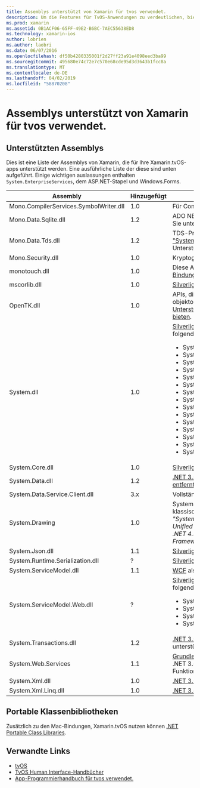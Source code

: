 ```yaml
---
title: Assemblys unterstützt von Xamarin für tvos verwendet.
description: Um die Features für TvOS-Anwendungen zu verdeutlichen, bietet dieses Dokument eine Liste der Assemblys, die von Xamarin für TvOS-Entwicklung unterstützt.
ms.prod: xamarin
ms.assetid: 0B1ACF06-65FF-49E2-B6BC-7AEC55638ED8
ms.technology: xamarin-ios
author: lobrien
ms.author: laobri
ms.date: 06/07/2016
ms.openlocfilehash: df50b4280335001f2d27ff23a91e4098eed3ba99
ms.sourcegitcommit: 495680e74c72e7c570e68cde95d3d3643b1fcc8a
ms.translationtype: MT
ms.contentlocale: de-DE
ms.lasthandoff: 04/02/2019
ms.locfileid: "58870208"
---
```

# <a name="assemblies-supported-by-xamarin-for-tvos"></a>Assemblys unterstützt von Xamarin für tvos verwendet.

## <a name="supported-assemblies"></a>Unterstützten Assemblys

Dies ist eine Liste der Assemblys von Xamarin, die für Ihre Xamarin.tvOS-apps unterstützt werden. Eine ausführliche Liste der diese sind unten aufgeführt.  Einige wichtigen auslassungen enthalten `System.EnterpriseServices`, dem ASP.NET-Stapel und Windows.Forms.

|Assembly|Hinzugefügt|API-Kompatibilität|
|---|---|---|
|Mono.CompilerServices.SymbolWriter.dll|1.0|Für Compilerwriter.|
|Mono.Data.Sqlite.dll|1.2|ADO NET-Anbieter für SQLite; finden Sie unter [Einschränkungen](~/ios/data-cloud/system.data.md).|
|Mono.Data.Tds.dll|1.2|TDS-Protokolls unterstützt zum ["System.Data.SqlClient"](xref:System.Data.SqlClient) -Unterstützung in ["System.Data"](~/ios/data-cloud/system.data.md).|
|Mono.Security.dll|1.0|Kryptografie-APIs.|
|monotouch.dll|1.0|Diese Assembly enthält die [C#-Bindung an die API CocoaTouch](https://docs.microsoft.com/dotnet/api/?view=xamarinios-10.8).|
|mscorlib.dll|1.0|[Silverlight](https://msdn.microsoft.com/library/cc838194(VS.95).aspx)|
|OpenTK.dll|1.0|APIs, die OpenGL/OpenAL objektorientierten [erweitert, um die Unterstützung der iPhone-Geräte bieten](xref:OpenGLES).|
|System.dll|1.0|[Silverlight](https://msdn.microsoft.com/library/cc838194(VS.95).aspx), sowie Typen aus den folgenden Namespaces: <ul><li>System.Collections.Specialized</li> <li>System.ComponentModel</li> <li>System.ComponentModel.Design</li> <li>System.Diagnostics</li> <li>System.IO.Compression</li> <li>System.Net</li> <li>System.Net.Cache</li> <li>System.Net.Mail</li> <li>System.Net.Mime</li> <li>System.Net.NetworkInformation</li> <li>System.Net.Security</li> <li>System.Net.Sockets</li> <li>System.Security.Authentication</li> <li>System.Security.Cryptography</li> <li>System.Timers</li></ul>|
|System.Core.dll|1.0|[Silverlight](https://msdn.microsoft.com/library/cc838194(VS.95).aspx)|
|System.Data.dll|1.2|[.NET 3.5](https://msdn.microsoft.com/library/ms229335.aspx), [mit einigen Funktionen entfernt](~/ios/data-cloud/system.data.md).|
|System.Data.Service.Client.dll|3.x|Vollständige oData-Client.|
|System.Drawing|1.0|System.Drawing-API – nur klassische-API.<br />_"System.Drawing" wird nicht in der Unified API für die Xamarin.Mac .NET 4.5 oder einer mobilen Frameworks unterstützt._|
|System.Json.dll|1.1|[Silverlight](https://msdn.microsoft.com/library/cc838194(VS.95).aspx)|
|System.Runtime.Serialization.dll|?|[Silverlight](https://msdn.microsoft.com/library/cc838194(VS.95).aspx)|
|System.ServiceModel.dll|1.1|[WCF](http://docs.xamarin.com/guides/cross-platform/application_fundamentals/introduction_to_web_services) als im Stapel [Silverlight](https://msdn.microsoft.com/library/cc838194(VS.95).aspx)|
|System.ServiceModel.Web.dll|?|[Silverlight](https://msdn.microsoft.com/library/cc838194(VS.95).aspx), sowie Typen aus den folgenden Namespaces: <ul><li>System</li><li>System.ServiceModel.Channels</li><li>System.ServiceModel.Description</li><li>System.ServiceModel.Web</li></ul>|
|System.Transactions.dll|1.2|[.NET 3.5](https://msdn.microsoft.com/library/ms229335.aspx); Teil ["System.Data"](https://docs.microsoft.com/xamarin/ios/data-cloud/system.data) unterstützen.|
|System.Web.Services|1.1|[Grundlegende Webdienste](http://docs.xamarin.com/guides/cross-platform/application_fundamentals/introduction_to_web_services) aus dem .NET 3.5-Profil, mit dem Server-Funktionen entfernt.|
|System.Xml.dll|1.0|[.NET 3.5](https://msdn.microsoft.com/library/ms229335.aspx)|
|System.Xml.Linq.dll|1.0|[.NET 3.5](https://msdn.microsoft.com/library/ms229335.aspx)|

<a name="Summary" />

## <a name="portable-class-libraries"></a>Portable Klassenbibliotheken

Zusätzlich zu den Mac-Bindungen, Xamarin.tvOS nutzen können [.NET Portable Class Libraries](~/cross-platform/app-fundamentals/pcl.md).

## <a name="related-links"></a>Verwandte Links

- [tvOS](https://developer.apple.com/tvos/)
- [TvOS Human Interface-Handbücher](https://developer.apple.com/tvos/human-interface-guidelines/)
- [App-Programmierhandbuch für tvos verwendet.](https://developer.apple.com/library/prerelease/tvos/documentation/General/Conceptual/AppleTV_PG/)
